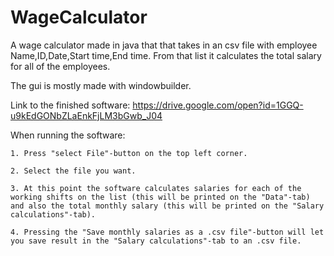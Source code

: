 # WageCalculator

A wage calculator made in java that that takes in an csv file with employee Name,ID,Date,Start time,End time.
From that list it calculates the total salary for all of the employees.

The gui is mostly made with windowbuilder.

Link to the finished software: https://drive.google.com/open?id=1GGQ-u9kEdGONbZLaEnkFjLM3bGwb_J04

When running the software:

    1. Press "select File"-button on the top left corner.
    
    2. Select the file you want.
    
    3. At this point the software calculates salaries for each of the working shifts on the list (this will be printed on the "Data"-tab) 
    and also the total monthly salary (this will be printed on the "Salary calculations"-tab).
    
    4. Pressing the "Save monthly salaries as a .csv file"-button will let you save result in the "Salary calculations"-tab to an .csv file.
